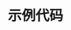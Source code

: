 ---
title: 示例代码
icon: code
type: "examples"
nocontainer: true
examples:
- id: SmartClock
  name: SmartClock
  author: Nomango
  image: /assets/images/sample/SmartClock.png
  description: 一个奇奇怪怪的时钟，感受时间在不知不觉中的流逝
  exe_url: https://gitee.com/Easy2D/SmartClock-Easy2D/releases
  # http://download.easy2d.cn/sample/SmartClock.7z
  src_url:
- id: FlappyBird
  name: FlappyBird
  author: Nomango
  image: /assets/images/sample/FlappyBird.png
  description: 像素鸟是曾经超火的一款手机游戏，控制小鸟穿越水管，赚取更高分！
  exe_url: https://gitee.com/Easy2D/FlappyBird-Easy2D/releases
  # http://download.easy2d.cn/sample/FlappyBird.7z
  src_url:
- id: GreedyMonster
  name: GreedyMonster
  author: Nomango
  image: /assets/images/sample/GreedyMonster.png
  description: 爱吃星星的贪吃怪
  exe_url: https://gitee.com/Easy2D/GreedyMonster-Easy2D/releases
  src_url:
- id: LevelSelectScene
  name: 选择关卡场景示例
  author: Nomango
  image: /assets/images/sample/LevelSelectExample.png
  description: 点击左右按钮切换关卡，一个有三个关卡可以选择。
  exe_url: https://gitee.com/Easy2D/LevelSelectExample-Easy2D/releases
  # http://download.easy2d.cn/sample/LevelSelectExample.7z
  src_url:
- id: PushBox
  name: 推箱子
  author: Nomango
  image: /assets/images/sample/PushBox.png
  description: 经典的推箱子游戏，一共有八关，自动保存最佳纪录，音效可以关闭。
  exe_url: https://gitee.com/Easy2D/PushBox-Easy2D/releases
  # http://download.easy2d.cn/sample/PushBox.7z
  src_url:
- id: TetrisNew
  name: 俄罗斯方块
  author: 大猫
  image: /assets/images/sample/TetrisNew.png
  description: 经典的俄罗斯方块游戏
  exe_url: https://gitee.com/Easy2D/TetrisNew-Easy2D/releases
  src_url:
- id: MineSweeping
  name: 扫雷
  author: Shenyuan
  image: /assets/images/sample/MineSweeping.png
  description: 经典的Windows版扫雷游戏
  exe_url: https://gitee.com/Easy2D/MineSweeping-Easy2D/releases
  src_url:
- id: TinyPlane
  name: 是男人撑过20秒
  author: Hong
  image: /assets/images/sample/TinyPlane.png
  description: 控制飞机躲避子弹，是男人就撑过20秒！
  exe_url: https://gitee.com/Easy2D/TinyPlane-Easy2D/releases
  src_url:
- id: LittlePainter
  name: 小画家
  author: 白马王子
  image: /assets/images/sample/LittlePainter.png
  description: 一个简易的画图工具
  exe_url: https://gitee.com/Easy2D/LittlePainter-Easy2D/releases
  src_url:
---